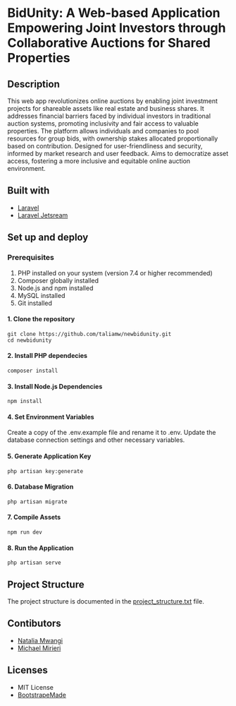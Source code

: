 # BidUnity: A Web-based Application Empowering Joint Investors through Collaborative Auctions for Shared Properties

## Description
This web app revolutionizes online auctions by enabling joint investment projects for shareable assets like real estate and business shares. It addresses financial barriers faced by individual investors in traditional auction systems, promoting inclusivity and fair access to valuable properties. The platform allows individuals and companies to pool resources for group bids, with ownership stakes allocated proportionally based on contribution. Designed for user-friendliness and security, informed by market research and user feedback. Aims to democratize asset access, fostering a more inclusive and equitable online auction environment.

## Built with
* [Laravel](https://laravel.com/docs/11.x)
* [Laravel Jetsream](https://jetstream.laravel.com/introduction.html)

## Set up and deploy
### Prerequisites
1. PHP installed on your system (version 7.4 or higher recommended)
2. Composer globally installed
3. Node.js and npm installed
4. MySQL installed
5. Git installed

#### 1. Clone the repository
    git clone https://github.com/taliamw/newbidunity.git
    cd newbidunity

#### 2. Install PHP dependecies
    composer install
    
#### 3. Install Node.js Dependencies
    npm install
    
#### 4. Set Environment Variables
Create a copy of the .env.example file and rename it to .env. Update the database connection settings and other necessary variables.

#### 5. Generate Application Key
    php artisan key:generate
    
#### 6. Database Migration
    php artisan migrate
    
#### 7. Compile Assets
    npm run dev
    
#### 8. Run the Application
    php artisan serve

## Project Structure
The project structure is documented in the [project_structure.txt](project_structure.txt) file.

## Contibutors
* [Natalia Mwangi](https://github.com/taliamw)
* [Michael Mirieri](https://github.com/MirieriMichael)

## Licenses
* MIT License
* [BootstrapeMade](https://bootstrapmade.com/license/)

